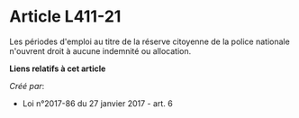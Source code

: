 # Article L411-21

Les périodes d'emploi au titre de la réserve citoyenne de la police nationale n'ouvrent droit à aucune indemnité ou
allocation.

**Liens relatifs à cet article**

_Créé par_:

  - Loi n°2017-86 du 27 janvier 2017 - art. 6
